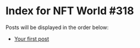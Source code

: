 # Index for NFT World #318
Posts will be displayed in the order below:

- [Your first post](./001-first.md)

